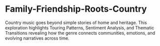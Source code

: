 # Family-Friendship-Roots-Country
Country music goes beyond simple stories of home and heritage. This exploration highlights Touring Patterns, Sentiment Analysis, and Thematic Transitions revealing how the genre connects communities, emotions, and evolving narratives across time.
